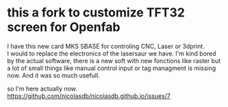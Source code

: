 # this a fork to customize TFT32 screen for Openfab

I have this new card MKS SBASE for controling CNC, Laser or 3dprint.  
I would to replace the electronics of the lasersaur we have. I'm kind bored by the actual software, there is a new soft with new fonctions like raster but a lot of small things like manual control input or tag managment is missing now. And it was so much usefull. 

so I'm here actually now.
https://github.com/nicolasdb/nicolasdb.github.io/issues/7
